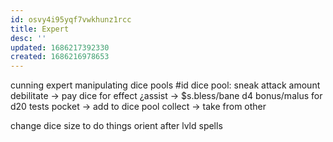 ```yaml
---
id: osvy4i95yqf7vwkhunz1rcc
title: Expert
desc: ''
updated: 1686217392330
created: 1686216978653
---
```


cunning expert
  manipulating dice pools #id
  dice pool: sneak attack amount
    debilitate -> pay dice for effect
    ¿assist -> $s.bless/bane d4 bonus/malus for d20 tests
    pocket -> add to dice pool
    collect -> take from other

  change dice size to do things
    orient after lvld spells
